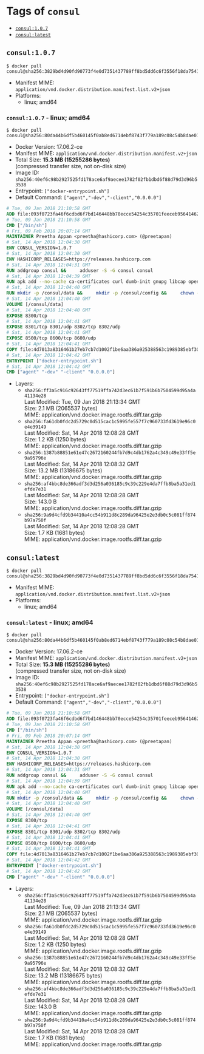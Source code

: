 <!-- THIS FILE IS GENERATED VIA './update-remote.sh' -->

# Tags of `consul`

-	[`consul:1.0.7`](#consul107)
-	[`consul:latest`](#consullatest)

## `consul:1.0.7`

```console
$ docker pull consul@sha256:3829bd4d90fd90773f4e0d7351437789ff8bd5dd6c6f3556f18da75410e3c774
```

-	Manifest MIME: `application/vnd.docker.distribution.manifest.list.v2+json`
-	Platforms:
	-	linux; amd64

### `consul:1.0.7` - linux; amd64

```console
$ docker pull consul@sha256:80da44b6df5b460145f0ab8ed6714ebf8743f779a189c08c54b8dae01c8ed108
```

-	Docker Version: 17.06.2-ce
-	Manifest MIME: `application/vnd.docker.distribution.manifest.v2+json`
-	Total Size: **15.3 MB (15255286 bytes)**  
	(compressed transfer size, not on-disk size)
-	Image ID: `sha256:40ef6c98b2927525fd178ace6af9aecee1782f02fb1dbd6f88d79d3d96b53538`
-	Entrypoint: `["docker-entrypoint.sh"]`
-	Default Command: `["agent","-dev","-client","0.0.0.0"]`

```dockerfile
# Tue, 09 Jan 2018 21:10:58 GMT
ADD file:093f0723fa46f6cdbd6f7bd146448bb70ecce54254c35701feeceb956414622f in / 
# Tue, 09 Jan 2018 21:10:58 GMT
CMD ["/bin/sh"]
# Fri, 09 Feb 2018 20:07:14 GMT
MAINTAINER Preetha Appan <preetha@hashicorp.com> (@preetapan)
# Sat, 14 Apr 2018 12:04:30 GMT
ENV CONSUL_VERSION=1.0.7
# Sat, 14 Apr 2018 12:04:30 GMT
ENV HASHICORP_RELEASES=https://releases.hashicorp.com
# Sat, 14 Apr 2018 12:04:31 GMT
RUN addgroup consul &&     adduser -S -G consul consul
# Sat, 14 Apr 2018 12:04:39 GMT
RUN apk add --no-cache ca-certificates curl dumb-init gnupg libcap openssl su-exec &&     gpg --keyserver pgp.mit.edu --recv-keys 91A6E7F85D05C65630BEF18951852D87348FFC4C &&     mkdir -p /tmp/build &&     cd /tmp/build &&     wget ${HASHICORP_RELEASES}/consul/${CONSUL_VERSION}/consul_${CONSUL_VERSION}_linux_amd64.zip &&     wget ${HASHICORP_RELEASES}/consul/${CONSUL_VERSION}/consul_${CONSUL_VERSION}_SHA256SUMS &&     wget ${HASHICORP_RELEASES}/consul/${CONSUL_VERSION}/consul_${CONSUL_VERSION}_SHA256SUMS.sig &&     gpg --batch --verify consul_${CONSUL_VERSION}_SHA256SUMS.sig consul_${CONSUL_VERSION}_SHA256SUMS &&     grep consul_${CONSUL_VERSION}_linux_amd64.zip consul_${CONSUL_VERSION}_SHA256SUMS | sha256sum -c &&     unzip -d /bin consul_${CONSUL_VERSION}_linux_amd64.zip &&     cd /tmp &&     rm -rf /tmp/build &&     apk del gnupg openssl &&     rm -rf /root/.gnupg
# Sat, 14 Apr 2018 12:04:40 GMT
RUN mkdir -p /consul/data &&     mkdir -p /consul/config &&     chown -R consul:consul /consul
# Sat, 14 Apr 2018 12:04:40 GMT
VOLUME [/consul/data]
# Sat, 14 Apr 2018 12:04:40 GMT
EXPOSE 8300/tcp
# Sat, 14 Apr 2018 12:04:41 GMT
EXPOSE 8301/tcp 8301/udp 8302/tcp 8302/udp
# Sat, 14 Apr 2018 12:04:41 GMT
EXPOSE 8500/tcp 8600/tcp 8600/udp
# Sat, 14 Apr 2018 12:04:41 GMT
COPY file:4d7013a8316461b27eb7cb7d1002f1be6aa386a925388563c1989385ebf30c2c in /usr/local/bin/docker-entrypoint.sh 
# Sat, 14 Apr 2018 12:04:42 GMT
ENTRYPOINT ["docker-entrypoint.sh"]
# Sat, 14 Apr 2018 12:04:42 GMT
CMD ["agent" "-dev" "-client" "0.0.0.0"]
```

-	Layers:
	-	`sha256:ff3a5c916c92643ff77519ffa742d3ec61b7f591b6b7504599d95a4a41134e28`  
		Last Modified: Tue, 09 Jan 2018 21:13:34 GMT  
		Size: 2.1 MB (2065537 bytes)  
		MIME: application/vnd.docker.image.rootfs.diff.tar.gzip
	-	`sha256:fa61db0fdc2d5729c0d515cac1c5995fe557f7c960733fd3619e96c0e4e39149`  
		Last Modified: Sat, 14 Apr 2018 12:08:28 GMT  
		Size: 1.2 KB (1250 bytes)  
		MIME: application/vnd.docker.image.rootfs.diff.tar.gzip
	-	`sha256:1387b88851e61e47c2672160244fb7d9c4db1762a4c349c49e33ff5e9a95796e`  
		Last Modified: Sat, 14 Apr 2018 12:08:32 GMT  
		Size: 13.2 MB (13186675 bytes)  
		MIME: application/vnd.docker.image.rootfs.diff.tar.gzip
	-	`sha256:af4bbc8de366adf3d3d256a036185c9c39c229e4da7ffb8ba5a31ed1efde7e31`  
		Last Modified: Sat, 14 Apr 2018 12:08:28 GMT  
		Size: 143.0 B  
		MIME: application/vnd.docker.image.rootfs.diff.tar.gzip
	-	`sha256:9a9d4cfd9b34410a4cc54b911d8c289da96425e2e3db0c5c081ff874b97a750f`  
		Last Modified: Sat, 14 Apr 2018 12:08:28 GMT  
		Size: 1.7 KB (1681 bytes)  
		MIME: application/vnd.docker.image.rootfs.diff.tar.gzip

## `consul:latest`

```console
$ docker pull consul@sha256:3829bd4d90fd90773f4e0d7351437789ff8bd5dd6c6f3556f18da75410e3c774
```

-	Manifest MIME: `application/vnd.docker.distribution.manifest.list.v2+json`
-	Platforms:
	-	linux; amd64

### `consul:latest` - linux; amd64

```console
$ docker pull consul@sha256:80da44b6df5b460145f0ab8ed6714ebf8743f779a189c08c54b8dae01c8ed108
```

-	Docker Version: 17.06.2-ce
-	Manifest MIME: `application/vnd.docker.distribution.manifest.v2+json`
-	Total Size: **15.3 MB (15255286 bytes)**  
	(compressed transfer size, not on-disk size)
-	Image ID: `sha256:40ef6c98b2927525fd178ace6af9aecee1782f02fb1dbd6f88d79d3d96b53538`
-	Entrypoint: `["docker-entrypoint.sh"]`
-	Default Command: `["agent","-dev","-client","0.0.0.0"]`

```dockerfile
# Tue, 09 Jan 2018 21:10:58 GMT
ADD file:093f0723fa46f6cdbd6f7bd146448bb70ecce54254c35701feeceb956414622f in / 
# Tue, 09 Jan 2018 21:10:58 GMT
CMD ["/bin/sh"]
# Fri, 09 Feb 2018 20:07:14 GMT
MAINTAINER Preetha Appan <preetha@hashicorp.com> (@preetapan)
# Sat, 14 Apr 2018 12:04:30 GMT
ENV CONSUL_VERSION=1.0.7
# Sat, 14 Apr 2018 12:04:30 GMT
ENV HASHICORP_RELEASES=https://releases.hashicorp.com
# Sat, 14 Apr 2018 12:04:31 GMT
RUN addgroup consul &&     adduser -S -G consul consul
# Sat, 14 Apr 2018 12:04:39 GMT
RUN apk add --no-cache ca-certificates curl dumb-init gnupg libcap openssl su-exec &&     gpg --keyserver pgp.mit.edu --recv-keys 91A6E7F85D05C65630BEF18951852D87348FFC4C &&     mkdir -p /tmp/build &&     cd /tmp/build &&     wget ${HASHICORP_RELEASES}/consul/${CONSUL_VERSION}/consul_${CONSUL_VERSION}_linux_amd64.zip &&     wget ${HASHICORP_RELEASES}/consul/${CONSUL_VERSION}/consul_${CONSUL_VERSION}_SHA256SUMS &&     wget ${HASHICORP_RELEASES}/consul/${CONSUL_VERSION}/consul_${CONSUL_VERSION}_SHA256SUMS.sig &&     gpg --batch --verify consul_${CONSUL_VERSION}_SHA256SUMS.sig consul_${CONSUL_VERSION}_SHA256SUMS &&     grep consul_${CONSUL_VERSION}_linux_amd64.zip consul_${CONSUL_VERSION}_SHA256SUMS | sha256sum -c &&     unzip -d /bin consul_${CONSUL_VERSION}_linux_amd64.zip &&     cd /tmp &&     rm -rf /tmp/build &&     apk del gnupg openssl &&     rm -rf /root/.gnupg
# Sat, 14 Apr 2018 12:04:40 GMT
RUN mkdir -p /consul/data &&     mkdir -p /consul/config &&     chown -R consul:consul /consul
# Sat, 14 Apr 2018 12:04:40 GMT
VOLUME [/consul/data]
# Sat, 14 Apr 2018 12:04:40 GMT
EXPOSE 8300/tcp
# Sat, 14 Apr 2018 12:04:41 GMT
EXPOSE 8301/tcp 8301/udp 8302/tcp 8302/udp
# Sat, 14 Apr 2018 12:04:41 GMT
EXPOSE 8500/tcp 8600/tcp 8600/udp
# Sat, 14 Apr 2018 12:04:41 GMT
COPY file:4d7013a8316461b27eb7cb7d1002f1be6aa386a925388563c1989385ebf30c2c in /usr/local/bin/docker-entrypoint.sh 
# Sat, 14 Apr 2018 12:04:42 GMT
ENTRYPOINT ["docker-entrypoint.sh"]
# Sat, 14 Apr 2018 12:04:42 GMT
CMD ["agent" "-dev" "-client" "0.0.0.0"]
```

-	Layers:
	-	`sha256:ff3a5c916c92643ff77519ffa742d3ec61b7f591b6b7504599d95a4a41134e28`  
		Last Modified: Tue, 09 Jan 2018 21:13:34 GMT  
		Size: 2.1 MB (2065537 bytes)  
		MIME: application/vnd.docker.image.rootfs.diff.tar.gzip
	-	`sha256:fa61db0fdc2d5729c0d515cac1c5995fe557f7c960733fd3619e96c0e4e39149`  
		Last Modified: Sat, 14 Apr 2018 12:08:28 GMT  
		Size: 1.2 KB (1250 bytes)  
		MIME: application/vnd.docker.image.rootfs.diff.tar.gzip
	-	`sha256:1387b88851e61e47c2672160244fb7d9c4db1762a4c349c49e33ff5e9a95796e`  
		Last Modified: Sat, 14 Apr 2018 12:08:32 GMT  
		Size: 13.2 MB (13186675 bytes)  
		MIME: application/vnd.docker.image.rootfs.diff.tar.gzip
	-	`sha256:af4bbc8de366adf3d3d256a036185c9c39c229e4da7ffb8ba5a31ed1efde7e31`  
		Last Modified: Sat, 14 Apr 2018 12:08:28 GMT  
		Size: 143.0 B  
		MIME: application/vnd.docker.image.rootfs.diff.tar.gzip
	-	`sha256:9a9d4cfd9b34410a4cc54b911d8c289da96425e2e3db0c5c081ff874b97a750f`  
		Last Modified: Sat, 14 Apr 2018 12:08:28 GMT  
		Size: 1.7 KB (1681 bytes)  
		MIME: application/vnd.docker.image.rootfs.diff.tar.gzip
